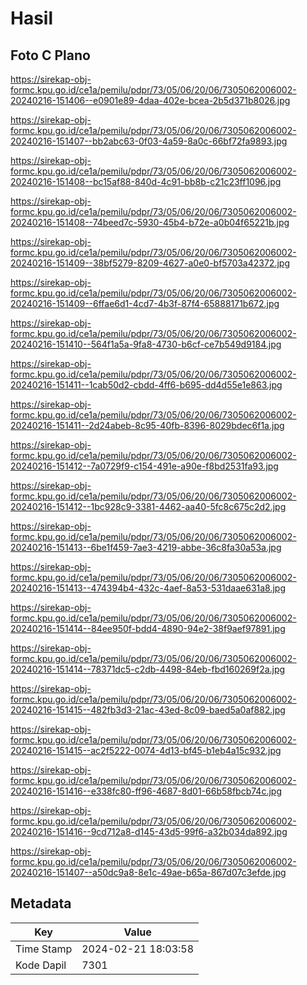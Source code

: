 # Hasil

## Foto C Plano

https://sirekap-obj-formc.kpu.go.id/ce1a/pemilu/pdpr/73/05/06/20/06/7305062006002-20240216-151406--e0901e89-4daa-402e-bcea-2b5d371b8026.jpg

https://sirekap-obj-formc.kpu.go.id/ce1a/pemilu/pdpr/73/05/06/20/06/7305062006002-20240216-151407--bb2abc63-0f03-4a59-8a0c-66bf72fa9893.jpg

https://sirekap-obj-formc.kpu.go.id/ce1a/pemilu/pdpr/73/05/06/20/06/7305062006002-20240216-151408--bc15af88-840d-4c91-bb8b-c21c23ff1096.jpg

https://sirekap-obj-formc.kpu.go.id/ce1a/pemilu/pdpr/73/05/06/20/06/7305062006002-20240216-151408--74beed7c-5930-45b4-b72e-a0b04f65221b.jpg

https://sirekap-obj-formc.kpu.go.id/ce1a/pemilu/pdpr/73/05/06/20/06/7305062006002-20240216-151409--38bf5279-8209-4627-a0e0-bf5703a42372.jpg

https://sirekap-obj-formc.kpu.go.id/ce1a/pemilu/pdpr/73/05/06/20/06/7305062006002-20240216-151409--6ffae6d1-4cd7-4b3f-87f4-65888171b672.jpg

https://sirekap-obj-formc.kpu.go.id/ce1a/pemilu/pdpr/73/05/06/20/06/7305062006002-20240216-151410--564f1a5a-9fa8-4730-b6cf-ce7b549d9184.jpg

https://sirekap-obj-formc.kpu.go.id/ce1a/pemilu/pdpr/73/05/06/20/06/7305062006002-20240216-151411--1cab50d2-cbdd-4ff6-b695-dd4d55e1e863.jpg

https://sirekap-obj-formc.kpu.go.id/ce1a/pemilu/pdpr/73/05/06/20/06/7305062006002-20240216-151411--2d24abeb-8c95-40fb-8396-8029bdec6f1a.jpg

https://sirekap-obj-formc.kpu.go.id/ce1a/pemilu/pdpr/73/05/06/20/06/7305062006002-20240216-151412--7a0729f9-c154-491e-a90e-f8bd2531fa93.jpg

https://sirekap-obj-formc.kpu.go.id/ce1a/pemilu/pdpr/73/05/06/20/06/7305062006002-20240216-151412--1bc928c9-3381-4462-aa40-5fc8c675c2d2.jpg

https://sirekap-obj-formc.kpu.go.id/ce1a/pemilu/pdpr/73/05/06/20/06/7305062006002-20240216-151413--6be1f459-7ae3-4219-abbe-36c8fa30a53a.jpg

https://sirekap-obj-formc.kpu.go.id/ce1a/pemilu/pdpr/73/05/06/20/06/7305062006002-20240216-151413--474394b4-432c-4aef-8a53-531daae631a8.jpg

https://sirekap-obj-formc.kpu.go.id/ce1a/pemilu/pdpr/73/05/06/20/06/7305062006002-20240216-151414--84ee950f-bdd4-4890-94e2-38f9aef97891.jpg

https://sirekap-obj-formc.kpu.go.id/ce1a/pemilu/pdpr/73/05/06/20/06/7305062006002-20240216-151414--78371dc5-c2db-4498-84eb-fbd160269f2a.jpg

https://sirekap-obj-formc.kpu.go.id/ce1a/pemilu/pdpr/73/05/06/20/06/7305062006002-20240216-151415--482fb3d3-21ac-43ed-8c09-baed5a0af882.jpg

https://sirekap-obj-formc.kpu.go.id/ce1a/pemilu/pdpr/73/05/06/20/06/7305062006002-20240216-151415--ac2f5222-0074-4d13-bf45-b1eb4a15c932.jpg

https://sirekap-obj-formc.kpu.go.id/ce1a/pemilu/pdpr/73/05/06/20/06/7305062006002-20240216-151416--e338fc80-ff96-4687-8d01-66b58fbcb74c.jpg

https://sirekap-obj-formc.kpu.go.id/ce1a/pemilu/pdpr/73/05/06/20/06/7305062006002-20240216-151416--9cd712a8-d145-43d5-99f6-a32b034da892.jpg

https://sirekap-obj-formc.kpu.go.id/ce1a/pemilu/pdpr/73/05/06/20/06/7305062006002-20240216-151407--a50dc9a8-8e1c-49ae-b65a-867d07c3efde.jpg


## Metadata

| Key        | Value               |
| ---------- | ------------------- |
| Time Stamp | 2024-02-21 18:03:58 |
| Kode Dapil | 7301                |



